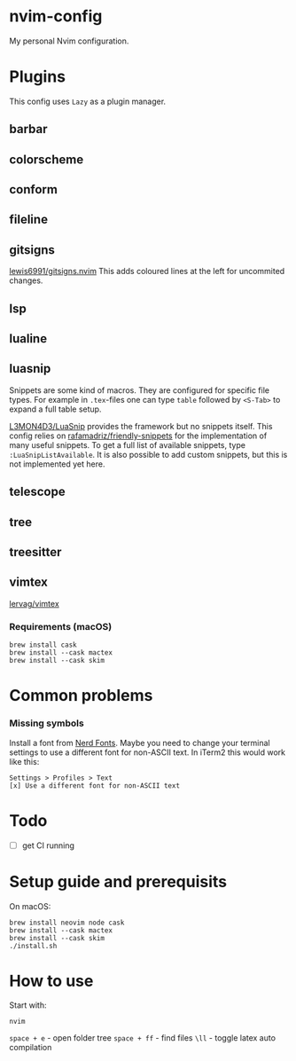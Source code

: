 # nvim-config
My personal Nvim configuration.


# Plugins

This config uses `Lazy` as a plugin manager.

## barbar

## colorscheme

## conform

## fileline

## gitsigns
[lewis6991/gitsigns.nvim](https://github.com/lewis6991/gitsigns.nvim)
This adds coloured lines at the left for uncommited changes.

## lsp

## lualine

## luasnip
Snippets are some kind of macros.
They are configured for specific file types.
For example in `.tex`-files one can type `table` followed by `<S-Tab>` to expand a full table setup.

[L3MON4D3/LuaSnip](https://github.com/L3MON4D3/LuaSnip) provides the framework but no snippets itself.
This config relies on [rafamadriz/friendly-snippets](https://github.com/rafamadriz/friendly-snippets) for the implementation of many useful snippets.
To get a full list of available snippets, type `:LuaSnipListAvailable`.
It is also possible to add custom snippets, but this is not implemented yet here.

## telescope

## tree

## treesitter

## vimtex
[lervag/vimtex](https://github.com/lervag/vimtex)

### Requirements (macOS)
```console
brew install cask
brew install --cask mactex
brew install --cask skim
```

# Common problems
### Missing symbols
Install a font from [Nerd Fonts](https://www.nerdfonts.com/).
Maybe you need to change your terminal settings to use a different font for non-ASCII text.
In iTerm2 this would work like this:
```
Settings > Profiles > Text
[x] Use a different font for non-ASCII text
```

# Todo
- [ ] get CI running

# Setup guide and prerequisits
On macOS:
```console
brew install neovim node cask
brew install --cask mactex
brew install --cask skim
./install.sh
```

# How to use
Start with:
```console
nvim
```

`space + e` - open folder tree
`space + ff` - find files
`\ll` - toggle latex auto compilation
